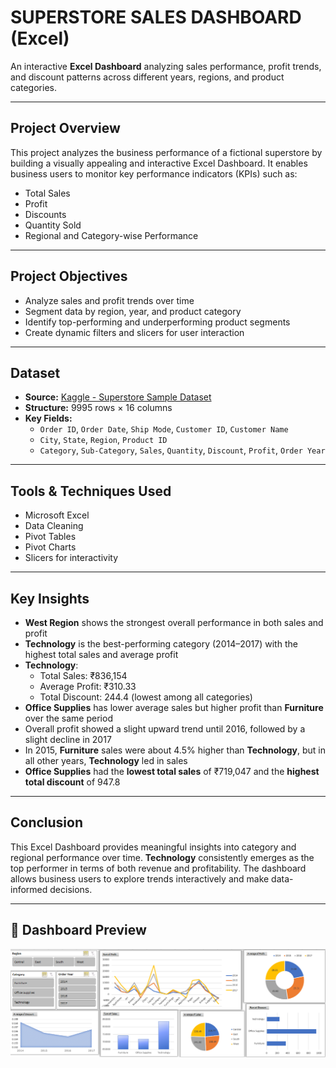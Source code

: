 #  SUPERSTORE SALES DASHBOARD (Excel)

An interactive **Excel Dashboard** analyzing sales performance, profit trends, and discount patterns across different years, regions, and product categories.

---

##  Project Overview

This project analyzes the business performance of a fictional superstore by building a visually appealing and interactive Excel Dashboard. It enables business users to monitor key performance indicators (KPIs) such as:

- Total Sales  
- Profit  
- Discounts  
- Quantity Sold  
- Regional and Category-wise Performance

---

##  Project Objectives

- Analyze sales and profit trends over time  
- Segment data by region, year, and product category  
- Identify top-performing and underperforming product segments  
- Create dynamic filters and slicers for user interaction  

---

##  Dataset

- **Source:** [Kaggle - Superstore Sample Dataset](https://www.kaggle.com/)
- **Structure:** 9995 rows × 16 columns
- **Key Fields:**
  - `Order ID`, `Order Date`, `Ship Mode`, `Customer ID`, `Customer Name`  
  - `City`, `State`, `Region`, `Product ID`  
  - `Category`, `Sub-Category`, `Sales`, `Quantity`, `Discount`, `Profit`, `Order Year`  

---

##  Tools & Techniques Used

- Microsoft Excel  
- Data Cleaning  
- Pivot Tables  
- Pivot Charts  
- Slicers for interactivity   

---

##  Key Insights

-  **West Region** shows the strongest overall performance in both sales and profit  
-  **Technology** is the best-performing category (2014–2017) with the highest total sales and average profit  
-  **Technology**:
    - Total Sales: ₹836,154  
    - Average Profit: ₹310.33  
    - Total Discount: 244.4 (lowest among all categories) 
-  **Office Supplies** has lower average sales but higher profit than **Furniture** over the same period  
-  Overall profit showed a slight upward trend until 2016, followed by a slight decline in 2017  
-  In 2015, **Furniture** sales were about 4.5% higher than **Technology**, but in all other years, **Technology** led in sales  
-  **Office Supplies** had the **lowest total sales** of ₹719,047 and the **highest total discount** of 947.8   

---

##  Conclusion

This Excel Dashboard provides meaningful insights into category and regional performance over time. **Technology** consistently emerges as the top performer in terms of both revenue and profitability. The dashboard allows business users to explore trends interactively and make data-informed decisions.

---
## 📸 Dashboard Preview

![Dashboard Screenshot](https://github.com/harsh-dataportfolio/Excel-SalesDashboard/blob/main/Sample%20ScreenShot%202.png)
